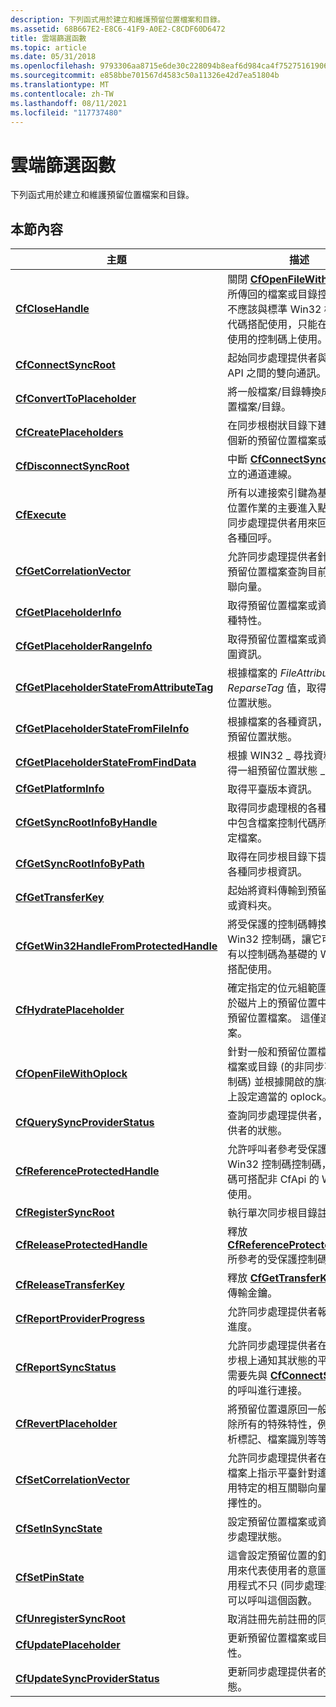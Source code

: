 ```yaml
---
description: 下列函式用於建立和維護預留位置檔案和目錄。
ms.assetid: 68B667E2-E8C6-41F9-A0E2-C8CDF60D6472
title: 雲端篩選函數
ms.topic: article
ms.date: 05/31/2018
ms.openlocfilehash: 9793306aa8715e6de30c228094b8eaf6d984ca4f752751619063ae84115ec4ad
ms.sourcegitcommit: e858bbe701567d4583c50a11326e42d7ea51804b
ms.translationtype: MT
ms.contentlocale: zh-TW
ms.lasthandoff: 08/11/2021
ms.locfileid: "117737480"
---
```

# <a name="cloud-filter-functions"></a>雲端篩選函數

下列函式用於建立和維護預留位置檔案和目錄。

## <a name="in-this-section"></a>本節內容



| 主題                                                                                                  | 描述                                                                                                                                                                                                          |
|--------------------------------------------------------------------------------------------------------|----------------------------------------------------------------------------------------------------------------------------------------------------------------------------------------------------------------------|
| [**CfCloseHandle**](/windows/desktop/api/cfapi/nf-cfapi-cfclosehandle)<br/>                                                 | 關閉 [**CfOpenFileWithOplock**](/windows/desktop/api/cfapi/nf-cfapi-cfopenfilewithoplock)所傳回的檔案或目錄控制碼。 這不應該與標準 Win32 檔案控制代碼搭配使用，只能在 CfApi 中使用的控制碼上使用。<br/> |
| [**CfConnectSyncRoot**](/windows/desktop/api/cfapi/nf-cfapi-cfconnectsyncroot)<br/>                                         | 起始同步處理提供者與同步篩選 API 之間的雙向通訊。<br/>                                                                                                                   |
| [**CfConvertToPlaceholder**](/windows/desktop/api/cfapi/nf-cfapi-cfconverttoplaceholder)<br/>                               | 將一般檔案/目錄轉換成預留位置檔案/目錄。<br/>                                                                                                                                         |
| [**CfCreatePlaceholders**](/windows/desktop/api/cfapi/nf-cfapi-cfcreateplaceholders)<br/>                                   | 在同步根樹狀目錄下建立一或多個新的預留位置檔案或目錄。<br/>                                                                                                                          |
| [**CfDisconnectSyncRoot**](/windows/desktop/api/cfapi/nf-cfapi-cfdisconnectsyncroot)<br/>                                   | 中斷 [**CfConnectSyncRoot**](/windows/desktop/api/cfapi/nf-cfapi-cfconnectsyncroot)所建立的通道連線。<br/>                                                                                                       |
| [**CfExecute**](/windows/desktop/api/cfapi/nf-cfapi-cfexecute)<br/>                                                         | 所有以連接索引鍵為基礎的預留位置作業的主要進入點。 它是供同步處理提供者用來回應平臺的各種回呼。<br/>                                 |
| [**CfGetCorrelationVector**](/windows/desktop/api/cfapi/nf-cfapi-cfgetcorrelationvector)<br/>                               | 允許同步處理提供者針對指定的預留位置檔案查詢目前的相互關聯向量。<br/>                                                                                                            |
| [**CfGetPlaceholderInfo**](/windows/desktop/api/cfapi/nf-cfapi-cfgetplaceholderinfo)<br/>                                   | 取得預留位置檔案或資料夾的各種特性。<br/>                                                                                                                                             |
| [**CfGetPlaceholderRangeInfo**](/windows/desktop/api/cfapi/nf-cfapi-cfgetplaceholderrangeinfo)<br/>                         | 取得預留位置檔案或資料夾的範圍資訊。<br/>                                                                                                                                                |
| [**CfGetPlaceholderStateFromAttributeTag**](/windows/desktop/api/cfapi/nf-cfapi-cfgetplaceholderstatefromattributetag)<br/> | 根據檔案的 *FileAttributes* 和 *ReparseTag* 值，取得一組預留位置狀態。<br/>                                                                                                       |
| [**CfGetPlaceholderStateFromFileInfo**](/windows/desktop/api/cfapi/nf-cfapi-cfgetplaceholderstatefromfileinfo)<br/>         | 根據檔案的各種資訊，取得一組預留位置狀態。<br/>                                                                                                                            |
| [**CfGetPlaceholderStateFromFindData**](/windows/desktop/api/cfapi/nf-cfapi-cfgetplaceholderstatefromfinddata)<br/>         | 根據 WIN32 \_ 尋找資料結構取得一組預留位置狀態 \_ 。<br/>                                                                                                                                |
| [**CfGetPlatformInfo**](/windows/desktop/api/cfapi/nf-cfapi-cfgetplatforminfo)<br/>                                         | 取得平臺版本資訊。<br/>                                                                                                                                                                    |
| [**CfGetSyncRootInfoByHandle**](/windows/desktop/api/cfapi/nf-cfapi-cfgetsyncrootinfobyhandle)<br/>                         | 取得同步處理根的各種特性，其中包含檔案控制代碼所指定的指定檔案。<br/>                                                                                                         |
| [**CfGetSyncRootInfoByPath**](/windows/desktop/api/cfapi/nf-cfapi-cfgetsyncrootinfobypath)<br/>                             | 取得在同步根目錄下提供檔案的各種同步根資訊。<br/>                                                                                                                                      |
| [**CfGetTransferKey**](/windows/desktop/api/cfapi/nf-cfapi-cfgettransferkey)<br/>                                           | 起始將資料傳輸到預留位置檔案或資料夾。<br/>                                                                                                                                           |
| [**CfGetWin32HandleFromProtectedHandle**](/windows/desktop/api/cfapi/nf-cfapi-cfgetwin32handlefromprotectedhandle)<br/>     | 將受保護的控制碼轉換成 Win32 控制碼，讓它可以與所有以控制碼為基礎的 Win32 Api 搭配使用。 <br/>                                                                                                   |
| [**CfHydratePlaceholder**](/windows/desktop/api/cfapi/nf-cfapi-cfhydrateplaceholder)<br/>                                   | 確定指定的位元組範圍是否存在於磁片上的預留位置中，以產生預留位置檔案。 這僅適用于檔案。<br/>                                                                |
| [**CfOpenFileWithOplock**](/windows/desktop/api/cfapi/nf-cfapi-cfopenfilewithoplock)<br/>                                   | 針對一般和預留位置檔案，開啟檔案或目錄 (的非同步不透明控制碼) 並根據開啟的旗標，在其上設定適當的 oplock。<br/>                                             |
| [**CfQuerySyncProviderStatus**](/windows/desktop/api/cfapi/nf-cfapi-cfquerysyncproviderstatus)<br/>                         | 查詢同步處理提供者，以取得提供者的狀態。<br/>                                                                                                                                                |
| [**CfReferenceProtectedHandle**](/windows/desktop/api/cfapi/nf-cfapi-cfreferenceprotectedhandle)<br/>                       | 允許呼叫者參考受保護的 Win32 控制碼控制碼，該控制碼可搭配非 CfApi 的 Win32 Api 使用。 <br/>                                                                                         |
| [**CfRegisterSyncRoot**](/windows/desktop/api/cfapi/nf-cfapi-cfregistersyncroot)<br/>                                       | 執行單次同步根目錄註冊。<br/>                                                                                                                                                               |
| [**CfReleaseProtectedHandle**](/windows/desktop/api/cfapi/nf-cfapi-cfreleaseprotectedhandle)<br/>                           | 釋放 [**CfReferenceProtectedHandle**](/windows/desktop/api/cfapi/nf-cfapi-cfreferenceprotectedhandle)所參考的受保護控制碼。<br/>                                                                                          |
| [**CfReleaseTransferKey**](/windows/desktop/api/cfapi/nf-cfapi-cfreleasetransferkey)<br/>                                   | 釋放 [**CfGetTransferKey**](/windows/desktop/api/cfapi/nf-cfapi-cfgettransferkey)取得的傳輸金鑰。<br/>                                                                                                                    |
| [**CfReportProviderProgress**](/windows/desktop/api/cfapi/nf-cfapi-cfreportproviderprogress)<br/>                           | 允許同步處理提供者報告頻外的進度。<br/>                                                                                                                                                    |
| [**CfReportSyncStatus**](/windows/desktop/api/cfapi/nf-cfapi-cfreportsyncstatus)<br/>                                       | 允許同步處理提供者在指定的同步根上通知其狀態的平臺，而不需要先與 [**CfConnectSyncRoot**](/windows/desktop/api/cfapi/nf-cfapi-cfconnectsyncroot) 的呼叫進行連接。 <br/>                 |
| [**CfRevertPlaceholder**](/windows/desktop/api/cfapi/nf-cfapi-cfrevertplaceholder)<br/>                                     | 將預留位置還原回一般檔案，去除所有的特殊特性，例如重新分析標記、檔案識別等等。<br/>                                                                 |
| [**CfSetCorrelationVector**](/windows/desktop/api/cfapi/nf-cfapi-cfsetcorrelationvector)<br/>                               | 允許同步處理提供者在預留位置檔案上指示平臺針對遙測用途使用特定的相互關聯向量。 這是選擇性的。<br/>                                                      |
| [**CfSetInSyncState**](/windows/desktop/api/cfapi/nf-cfapi-cfsetinsyncstate)<br/>                                           | 設定預留位置檔案或資料夾的同步處理狀態。<br/>                                                                                                                                                  |
| [**CfSetPinState**](/windows/desktop/api/cfapi/nf-cfapi-cfsetpinstate)<br/>                                                 | 這會設定預留位置的釘選狀態，用來代表使用者的意圖。 任何應用程式不只 (同步處理提供者) 都可以呼叫這個函數。<br/>                                                         |
| [**CfUnregisterSyncRoot**](/windows/desktop/api/cfapi/nf-cfapi-cfunregistersyncroot)<br/>                                   | 取消註冊先前註冊的同步根。<br/>                                                                                                                                                            |
| [**CfUpdatePlaceholder**](/windows/desktop/api/cfapi/nf-cfapi-cfupdateplaceholder)<br/>                                     | 更新預留位置檔案或目錄的特性。<br/>                                                                                                                                             |
| [**CfUpdateSyncProviderStatus**](/windows/desktop/api/cfapi/nf-cfapi-cfupdatesyncproviderstatus)<br/>                       | 更新同步處理提供者的目前狀態。<br/>                                                                                                                                                          |



 

 

